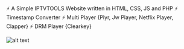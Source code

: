 ⚡ A Simple IPTVTOOLS Website written in HTML, CSS, JS and PHP
⚡ Timestamp Converter
⚡ Multi Player {Plyr, Jw Player, Netflix Player, Clapper}
⚡ DRM Player {Clearkey}

![alt text]([http://url/to/img.png](https://raw.githubusercontent.com/kunwarxshashank/iptvtoolsv1/refs/heads/main/screenshot.png))
